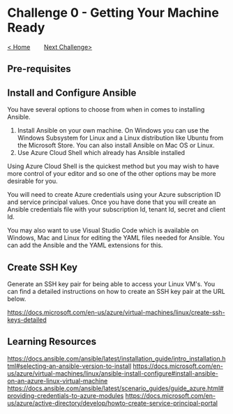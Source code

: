 # Challenge 0 - Getting Your Machine Ready

[< Home](../readme.md)&nbsp;&nbsp;&nbsp;&nbsp;&nbsp;&nbsp;&nbsp;&nbsp;[Next Challenge>](./Challenge-01.md)

## Pre-requisites

## Install and Configure Ansible
You have several options to choose from when in comes to installing Ansible.

1) Install Ansible on your own machine. On Windows you can use the Windows Subsystem for Linux and a Linux distribution like Ubuntu from the Microsoft Store. You can also install Ansible on Mac OS or Linux.
2) Use Azure Cloud Shell which already has Ansible installed

Using Azure Cloud Shell is the quickest method but you may wish to have more control of your editor and so one of the other options may be more desirable for you.

You will need to create Azure credentials using your Azure subscription ID and service principal values. Once you have done that you will create an Ansible credentials file with your subscription Id, tenant Id, secret and client Id. 

You may also want to use Visual Studio Code which is available on Windows, Mac and Linux for editing the YAML files needed for Ansible. You can add the Ansible and the YAML extensions for this. 

## Create SSH Key

Generate an SSH key pair for being able to access your Linux VM's. You can find a detailed instructions on how to create an SSH key pair at the URL below. 

https://docs.microsoft.com/en-us/azure/virtual-machines/linux/create-ssh-keys-detailed

## Learning Resources
https://docs.ansible.com/ansible/latest/installation_guide/intro_installation.html#selecting-an-ansible-version-to-install 
https://docs.microsoft.com/en-us/azure/virtual-machines/linux/ansible-install-configure#install-ansible-on-an-azure-linux-virtual-machine
https://docs.ansible.com/ansible/latest/scenario_guides/guide_azure.html#providing-credentials-to-azure-modules
https://docs.microsoft.com/en-us/azure/active-directory/develop/howto-create-service-principal-portal


